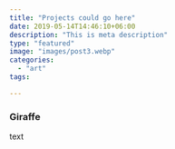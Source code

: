 ```yaml
---
title: "Projects could go here"
date: 2019-05-14T14:46:10+06:00
description: "This is meta description"
type: "featured"
image: "images/post3.webp"
categories: 
  - "art"
tags:

---
```


### Giraffe

text
